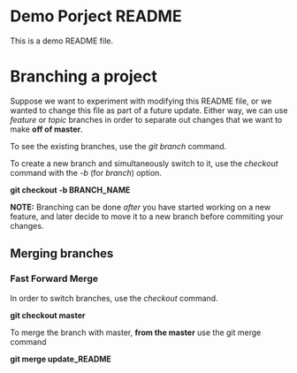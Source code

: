 # Demo Porject README

This is a demo README file. 


# Branching a project
Suppose we want to experiment with modifying this README file, or we wanted to change this file as part of a future update.  Either way, we can use *feature* or *topic* branches in order to separate out changes that we want to make **off of master**.

To see the existing branches, use the *git branch* command.

To create a new branch and simultaneously switch to it, use the *checkout* command with the *-b* (for *branch*) option.

**git checkout -b BRANCH_NAME** 

**NOTE:**  Branching can be done *after* you have started working on a new feature, and later decide to move it to a new branch before commiting your changes.

## Merging branches
### Fast Forward Merge
In order to switch branches, use the *checkout* command.

**git checkout master**

To merge the branch with master, **from the master** use the git merge command

**git merge update_README**

